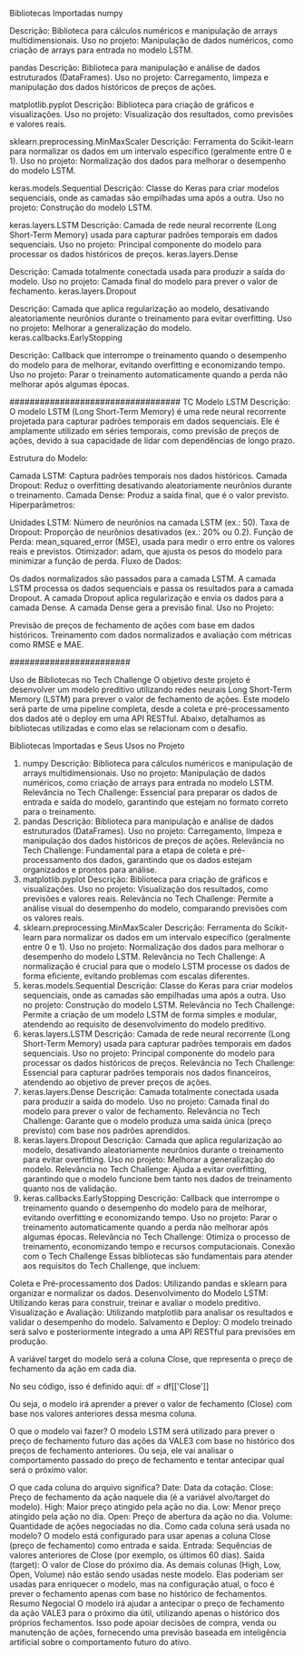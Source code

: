 Bibliotecas Importadas
numpy

Descrição: Biblioteca para cálculos numéricos e manipulação de arrays multidimensionais.
Uso no projeto: Manipulação de dados numéricos, como criação de arrays para entrada no modelo LSTM.

pandas
Descrição: Biblioteca para manipulação e análise de dados estruturados (DataFrames).
Uso no projeto: Carregamento, limpeza e manipulação dos dados históricos de preços de ações.

matplotlib.pyplot
Descrição: Biblioteca para criação de gráficos e visualizações.
Uso no projeto: Visualização dos resultados, como previsões e valores reais.

sklearn.preprocessing.MinMaxScaler
Descrição: Ferramenta do Scikit-learn para normalizar os dados em um intervalo específico (geralmente entre 0 e 1).
Uso no projeto: Normalização dos dados para melhorar o desempenho do modelo LSTM.

keras.models.Sequential
Descrição: Classe do Keras para criar modelos sequenciais, onde as camadas são empilhadas uma após a outra.
Uso no projeto: Construção do modelo LSTM.


keras.layers.LSTM
Descrição: Camada de rede neural recorrente (Long Short-Term Memory) usada para capturar padrões temporais em dados sequenciais.
Uso no projeto: Principal componente do modelo para processar os dados históricos de preços.
keras.layers.Dense

Descrição: Camada totalmente conectada usada para produzir a saída do modelo.
Uso no projeto: Camada final do modelo para prever o valor de fechamento.
keras.layers.Dropout

Descrição: Camada que aplica regularização ao modelo, desativando aleatoriamente neurônios durante o treinamento para evitar overfitting.
Uso no projeto: Melhorar a generalização do modelo.
keras.callbacks.EarlyStopping

Descrição: Callback que interrompe o treinamento quando o desempenho do modelo para de melhorar, evitando overfitting e economizando tempo.
Uso no projeto: Parar o treinamento automaticamente quando a perda não melhorar após algumas épocas.


################################## TC
Modelo LSTM
Descrição: O modelo LSTM (Long Short-Term Memory) é uma rede neural recorrente projetada para capturar padrões temporais em dados sequenciais. Ele é amplamente utilizado em séries temporais, como previsão de preços de ações, devido à sua capacidade de lidar com dependências de longo prazo.

Estrutura do Modelo:

Camada LSTM: Captura padrões temporais nos dados históricos.
Camada Dropout: Reduz o overfitting desativando aleatoriamente neurônios durante o treinamento.
Camada Dense: Produz a saída final, que é o valor previsto.
Hiperparâmetros:

Unidades LSTM: Número de neurônios na camada LSTM (ex.: 50).
Taxa de Dropout: Proporção de neurônios desativados (ex.: 20% ou 0.2).
Função de Perda: mean_squared_error (MSE), usada para medir o erro entre os valores reais e previstos.
Otimizador: adam, que ajusta os pesos do modelo para minimizar a função de perda.
Fluxo de Dados:

Os dados normalizados são passados para a camada LSTM.
A camada LSTM processa os dados sequenciais e passa os resultados para a camada Dropout.
A camada Dropout aplica regularização e envia os dados para a camada Dense.
A camada Dense gera a previsão final.
Uso no Projeto:

Previsão de preços de fechamento de ações com base em dados históricos.
Treinamento com dados normalizados e avaliação com métricas como RMSE e MAE.


########################

Uso de Bibliotecas no Tech Challenge
O objetivo deste projeto é desenvolver um modelo preditivo utilizando redes neurais Long Short-Term Memory (LSTM) para prever o valor de fechamento de ações. Este modelo será parte de uma pipeline completa, desde a coleta e pré-processamento dos dados até o deploy em uma API RESTful. Abaixo, detalhamos as bibliotecas utilizadas e como elas se relacionam com o desafio.

Bibliotecas Importadas e Seus Usos no Projeto
1. numpy
Descrição: Biblioteca para cálculos numéricos e manipulação de arrays multidimensionais.
Uso no projeto: Manipulação de dados numéricos, como criação de arrays para entrada no modelo LSTM.
Relevância no Tech Challenge: Essencial para preparar os dados de entrada e saída do modelo, garantindo que estejam no formato correto para o treinamento.
2. pandas
Descrição: Biblioteca para manipulação e análise de dados estruturados (DataFrames).
Uso no projeto: Carregamento, limpeza e manipulação dos dados históricos de preços de ações.
Relevância no Tech Challenge: Fundamental para a etapa de coleta e pré-processamento dos dados, garantindo que os dados estejam organizados e prontos para análise.
3. matplotlib.pyplot
Descrição: Biblioteca para criação de gráficos e visualizações.
Uso no projeto: Visualização dos resultados, como previsões e valores reais.
Relevância no Tech Challenge: Permite a análise visual do desempenho do modelo, comparando previsões com os valores reais.
4. sklearn.preprocessing.MinMaxScaler
Descrição: Ferramenta do Scikit-learn para normalizar os dados em um intervalo específico (geralmente entre 0 e 1).
Uso no projeto: Normalização dos dados para melhorar o desempenho do modelo LSTM.
Relevância no Tech Challenge: A normalização é crucial para que o modelo LSTM processe os dados de forma eficiente, evitando problemas com escalas diferentes.
5. keras.models.Sequential
Descrição: Classe do Keras para criar modelos sequenciais, onde as camadas são empilhadas uma após a outra.
Uso no projeto: Construção do modelo LSTM.
Relevância no Tech Challenge: Permite a criação de um modelo LSTM de forma simples e modular, atendendo ao requisito de desenvolvimento do modelo preditivo.
6. keras.layers.LSTM
Descrição: Camada de rede neural recorrente (Long Short-Term Memory) usada para capturar padrões temporais em dados sequenciais.
Uso no projeto: Principal componente do modelo para processar os dados históricos de preços.
Relevância no Tech Challenge: Essencial para capturar padrões temporais nos dados financeiros, atendendo ao objetivo de prever preços de ações.
7. keras.layers.Dense
Descrição: Camada totalmente conectada usada para produzir a saída do modelo.
Uso no projeto: Camada final do modelo para prever o valor de fechamento.
Relevância no Tech Challenge: Garante que o modelo produza uma saída única (preço previsto) com base nos padrões aprendidos.
8. keras.layers.Dropout
Descrição: Camada que aplica regularização ao modelo, desativando aleatoriamente neurônios durante o treinamento para evitar overfitting.
Uso no projeto: Melhorar a generalização do modelo.
Relevância no Tech Challenge: Ajuda a evitar overfitting, garantindo que o modelo funcione bem tanto nos dados de treinamento quanto nos de validação.
9. keras.callbacks.EarlyStopping
Descrição: Callback que interrompe o treinamento quando o desempenho do modelo para de melhorar, evitando overfitting e economizando tempo.
Uso no projeto: Parar o treinamento automaticamente quando a perda não melhorar após algumas épocas.
Relevância no Tech Challenge: Otimiza o processo de treinamento, economizando tempo e recursos computacionais.
Conexão com o Tech Challenge
Essas bibliotecas são fundamentais para atender aos requisitos do Tech Challenge, que incluem:

Coleta e Pré-processamento dos Dados: Utilizando pandas e sklearn para organizar e normalizar os dados.
Desenvolvimento do Modelo LSTM: Utilizando keras para construir, treinar e avaliar o modelo preditivo.
Visualização e Avaliação: Utilizando matplotlib para analisar os resultados e validar o desempenho do modelo.
Salvamento e Deploy: O modelo treinado será salvo e posteriormente integrado a uma API RESTful para previsões em produção.






A variável target do modelo será a coluna Close, que representa o preço de fechamento da ação em cada dia.

No seu código, isso é definido aqui:
df = df[['Close']]

Ou seja, o modelo irá aprender a prever o valor de fechamento (Close) com base nos valores anteriores dessa mesma coluna.


O que o modelo vai fazer?
O modelo LSTM será utilizado para prever o preço de fechamento futuro das ações da VALE3 com base no histórico dos preços de fechamento anteriores. Ou seja, ele vai analisar o comportamento passado do preço de fechamento e tentar antecipar qual será o próximo valor.

O que cada coluna do arquivo significa?
Date: Data da cotação.
Close: Preço de fechamento da ação naquele dia (é a variável alvo/target do modelo).
High: Maior preço atingido pela ação no dia.
Low: Menor preço atingido pela ação no dia.
Open: Preço de abertura da ação no dia.
Volume: Quantidade de ações negociadas no dia.
Como cada coluna será usada no modelo?
O modelo está configurado para usar apenas a coluna Close (preço de fechamento) como entrada e saída.
Entrada: Sequências de valores anteriores de Close (por exemplo, os últimos 60 dias).
Saída (target): O valor de Close do próximo dia.
As demais colunas (High, Low, Open, Volume) não estão sendo usadas neste modelo. Elas poderiam ser usadas para enriquecer o modelo, mas na configuração atual, o foco é prever o fechamento apenas com base no histórico de fechamentos.
Resumo Negocial
O modelo irá ajudar a antecipar o preço de fechamento da ação VALE3 para o próximo dia útil, utilizando apenas o histórico dos próprios fechamentos. Isso pode apoiar decisões de compra, venda ou manutenção de ações, fornecendo uma previsão baseada em inteligência artificial sobre o comportamento futuro do ativo.
